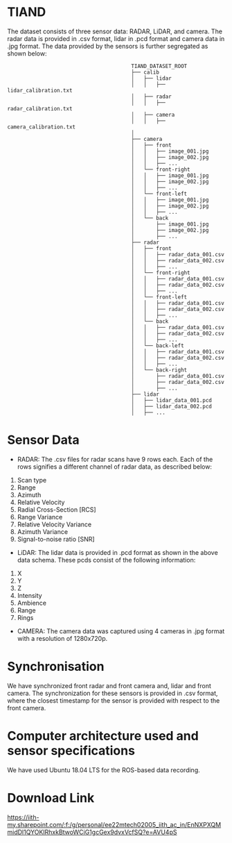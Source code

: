 # TIAND

The dataset consists of three sensor data: RADAR, LiDAR, and camera. The radar data is provided in .csv format, lidar in .pcd format and camera data in .jpg format. The data provided by the sensors is further segregated as shown below:
                                                    
                                            TIAND_DATASET_ROOT
                                            ├── calib
                                            │   ├── lidar
                                            │   │   ├── lidar_calibration.txt
                                            │   ├── radar
                                            │   │   ├── radar_calibration.txt
                                            │   ├── camera
                                            │   │   ├── camera_calibration.txt
                                            │  
                                            ├── camera
                                            │   ├── front
                                            │   │   ├── image_001.jpg
                                            │   │   ├── image_002.jpg
                                            │   │   ├── ...
                                            │   └── front-right
                                            │   │   ├── image_001.jpg
                                            │   │   ├── image_002.jpg
                                            │   │   ├── ...
                                            │   └── front-left
                                            │   │   ├── image_001.jpg
                                            │   │   ├── image_002.jpg
                                            │   │   ├── ...
                                            │   └── back
                                            │       ├── image_001.jpg
                                            │       ├── image_002.jpg
                                            │       ├── ...
                                            ├── radar
                                            │   ├── front
                                            │   │   ├── radar_data_001.csv
                                            │   │   ├── radar_data_002.csv
                                            │   │   ├── ...
                                            │   └── front-right
                                            │   │   ├── radar_data_001.csv
                                            │   │   ├── radar_data_002.csv
                                            │   │   ├── ...
                                            │   └── front-left
                                            │   │   ├── radar_data_001.csv
                                            │   │   ├── radar_data_002.csv
                                            │   │   ├── ...
                                            │   └── back
                                            │   │   ├── radar_data_001.csv
                                            │   │   ├── radar_data_002.csv
                                            │   │   ├── ...
                                            │   └── back-left
                                            │   │   ├── radar_data_001.csv
                                            │   │   ├── radar_data_002.csv
                                            │   │   ├── ...
                                            │   └── back-right
                                            │       ├── radar_data_001.csv
                                            │       ├── radar_data_002.csv
                                            │       ├── ...
                                            ├── lidar
                                            │   ├── lidar_data_001.pcd
                                            │   ├── lidar_data_002.pcd
                                            │   ├── ...

# Sensor Data
- RADAR:
The .csv files for radar scans have 9 rows each. Each of the rows signifies a different channel of radar data, as described below:
 1. Scan type
 2. Range
 3. Azimuth
 4. Relative Velocity
 5. Radial Cross-Section [RCS]
 6. Range Variance
 7. Relative Velocity Variance
 8. Azimuth Variance
 9. Signal-to-noise ratio [SNR]

- LiDAR:
The lidar data is provided in .pcd format as shown in the above data schema. These pcds consist of the following information:
1. X
2. Y
3. Z
4. Intensity
5. Ambience
6. Range
7. Rings

- CAMERA:
The camera data was captured using 4 cameras in .jpg format with a resolution of 1280x720p.

# Synchronisation
We have synchronized front radar and front camera and, lidar and front camera. The synchronization for these sensors is provided in .csv format, where the closest timestamp for the sensor is provided with respect to the front camera.
# Computer architecture used and sensor specifications
We have used Ubuntu 18.04 LTS for the ROS-based data recording.

# Download Link
https://iith-my.sharepoint.com/:f:/g/personal/ee22mtech02005_iith_ac_in/EnNXPXQMmidDl1QYOKIRhxkBtwoWCiG1gcGex9dvxVcfSQ?e=AVU4pS


